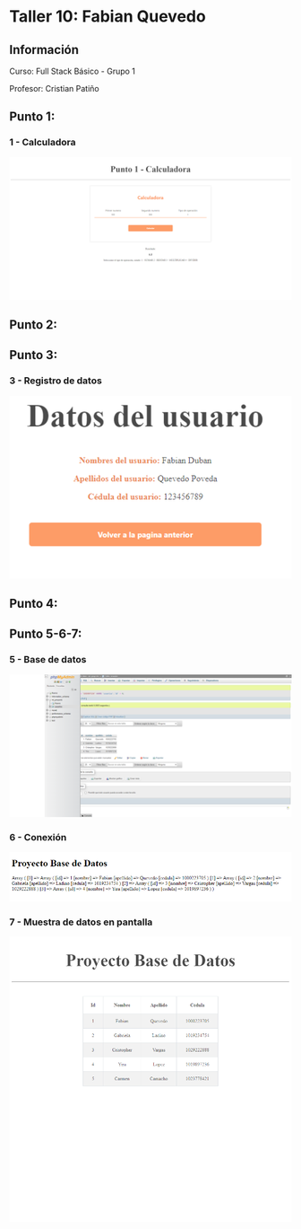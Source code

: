 <h1>Taller 10: Fabian Quevedo</h1>

<h2>Información</h2>
<p>Curso: Full Stack Básico - Grupo 1</p>
<p>Profesor: Cristian Patiño</p>

<h2>Punto 1: </h2>
<h3>1 - Calculadora</h3>
<img src="./public/images/punto-1.png"
alt="punto-1">
<h2>Punto 2: </h2>
<h2>Punto 3: </h2>
<h3>3 - Registro de datos</h3>
<img src="./public/images/punto-3.png"
alt="punto-3">
<h2>Punto 4: </h2>
<h2>Punto 5-6-7: </h2>
<h3>5 - Base de datos</h3>
<img src="./public/images/mysql.png"
alt="mysql">
<h3>6 - Conexión</h3>
<img src="./public/images/connection.png"
alt="connection">
<h3>7 - Muestra de datos en pantalla</h3>
<img src="./public/images/bd.png"
alt="bd">